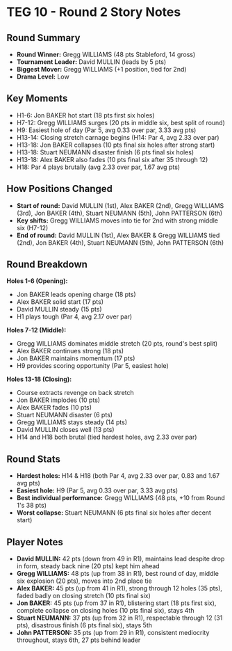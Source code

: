 # TEG 10 - Round 2 Story Notes

## Round Summary
- **Round Winner:** Gregg WILLIAMS (48 pts Stableford, 14 gross)
- **Tournament Leader:** David MULLIN (leads by 5 pts)
- **Biggest Mover:** Gregg WILLIAMS (+1 position, tied for 2nd)
- **Drama Level:** Low

## Key Moments
- H1-6: Jon BAKER hot start (18 pts first six holes)
- H7-12: Gregg WILLIAMS surges (20 pts in middle six, best split of round)
- H9: Easiest hole of day (Par 5, avg 0.33 over par, 3.33 avg pts)
- H13-14: Closing stretch carnage begins (H14: Par 4, avg 2.33 over par)
- H13-18: Jon BAKER collapses (10 pts final six holes after strong start)
- H13-18: Stuart NEUMANN disaster finish (6 pts final six holes)
- H13-18: Alex BAKER also fades (10 pts final six after 35 through 12)
- H18: Par 4 plays brutally (avg 2.33 over par, 1.67 avg pts)

## How Positions Changed
- **Start of round:** David MULLIN (1st), Alex BAKER (2nd), Gregg WILLIAMS (3rd), Jon BAKER (4th), Stuart NEUMANN (5th), John PATTERSON (6th)
- **Key shifts:** Gregg WILLIAMS moves into tie for 2nd with strong middle six (H7-12)
- **End of round:** David MULLIN (1st), Alex BAKER & Gregg WILLIAMS tied (2nd), Jon BAKER (4th), Stuart NEUMANN (5th), John PATTERSON (6th)

## Round Breakdown
**Holes 1-6 (Opening):**
- Jon BAKER leads opening charge (18 pts)
- Alex BAKER solid start (17 pts)
- David MULLIN steady (15 pts)
- H1 plays tough (Par 4, avg 2.17 over par)

**Holes 7-12 (Middle):**
- Gregg WILLIAMS dominates middle stretch (20 pts, round's best split)
- Alex BAKER continues strong (18 pts)
- Jon BAKER maintains momentum (17 pts)
- H9 provides scoring opportunity (Par 5, easiest hole)

**Holes 13-18 (Closing):**
- Course extracts revenge on back stretch
- Jon BAKER implodes (10 pts)
- Alex BAKER fades (10 pts)
- Stuart NEUMANN disaster (6 pts)
- Gregg WILLIAMS stays steady (14 pts)
- David MULLIN closes well (13 pts)
- H14 and H18 both brutal (tied hardest holes, avg 2.33 over par)

## Round Stats
- **Hardest holes:** H14 & H18 (both Par 4, avg 2.33 over par, 0.83 and 1.67 avg pts)
- **Easiest hole:** H9 (Par 5, avg 0.33 over par, 3.33 avg pts)
- **Best individual performance:** Gregg WILLIAMS (48 pts, +10 from Round 1's 38 pts)
- **Worst collapse:** Stuart NEUMANN (6 pts final six holes after decent start)

## Player Notes
- **David MULLIN:** 42 pts (down from 49 in R1), maintains lead despite drop in form, steady back nine (20 pts) kept him ahead
- **Gregg WILLIAMS:** 48 pts (up from 38 in R1), best round of day, middle six explosion (20 pts), moves into 2nd place tie
- **Alex BAKER:** 45 pts (up from 41 in R1), strong through 12 holes (35 pts), faded badly on closing stretch (10 pts final six)
- **Jon BAKER:** 45 pts (up from 37 in R1), blistering start (18 pts first six), complete collapse on closing holes (10 pts final six), stays 4th
- **Stuart NEUMANN:** 37 pts (up from 32 in R1), respectable through 12 (31 pts), disastrous finish (6 pts final six), stays 5th
- **John PATTERSON:** 35 pts (up from 29 in R1), consistent mediocrity throughout, stays 6th, 27 pts behind leader


